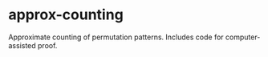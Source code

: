 # approx-counting
Approximate counting of permutation patterns. Includes code for computer-assisted proof.

